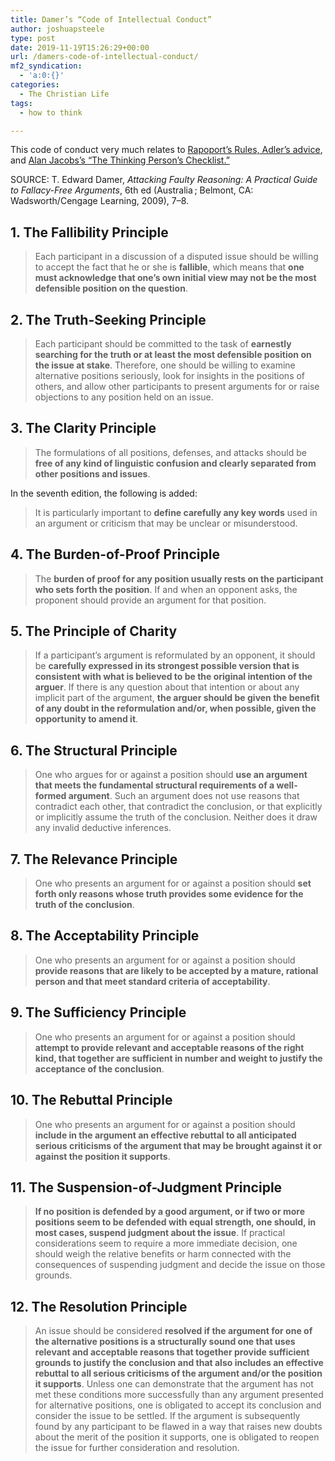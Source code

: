 ```yaml
---
title: Damer’s “Code of Intellectual Conduct”
author: joshuapsteele
type: post
date: 2019-11-19T15:26:29+00:00
url: /damers-code-of-intellectual-conduct/
mf2_syndication:
  - 'a:0:{}'
categories:
  - The Christian Life
tags:
  - how to think

---
```

This code of conduct very much relates to [Rapoport&#8217;s Rules, Adler&#8217;s advice][1], and [Alan Jacobs&#8217;s &#8220;The Thinking Person&#8217;s Checklist.&#8221;][2]

SOURCE: T. Edward Damer, _Attacking Faulty Reasoning: A Practical Guide to Fallacy-Free Arguments_, 6th ed (Australia ; Belmont, CA: Wadsworth/Cengage Learning, 2009), 7–8.<figure class="wp-block-embed-amazon-kindle wp-block-embed is-type-rich is-provider-amazon">

<div class="wp-block-embed__wrapper">
</div></figure> 

## 1. The Fallibility Principle 

<blockquote class="wp-block-quote">
  <p>
    Each participant in a discussion of a disputed issue should be willing to accept the fact that he or she is <strong>fallible</strong>, which means that <strong>one must acknowledge that one’s own initial view may not be the most defensible position on the question</strong>.
  </p>
</blockquote>

## 2. The Truth-Seeking Principle 

<blockquote class="wp-block-quote">
  <p>
    Each participant should be committed to the task of <strong>earnestly searching for the truth or at least the most defensible position on the issue at stake</strong>. Therefore, one should be willing to examine alternative positions seriously, look for insights in the positions of others, and allow other participants to present arguments for or raise objections to any position held on an issue.
  </p>
</blockquote>

## 3. The Clarity Principle 

<blockquote class="wp-block-quote">
  <p>
    The formulations of all positions, defenses, and attacks should be<strong> free of any kind of linguistic confusion and clearly separated from other positions and issues</strong>.
  </p>
</blockquote>

In the seventh edition, the following is added: 

<blockquote class="wp-block-quote">
  <p>
    It is particularly important to <strong>define carefully any key words</strong> used in an argument or criticism that may be unclear or misunderstood.
  </p>
</blockquote>

## 4. The Burden-of-Proof Principle 

<blockquote class="wp-block-quote">
  <p>
    The <strong>burden of proof for any position usually rests on the participant who sets forth the position</strong>. If and when an opponent asks, the proponent should provide an argument for that position.
  </p>
</blockquote>

## 5. The Principle of Charity 

<blockquote class="wp-block-quote">
  <p>
    If a participant’s argument is reformulated by an opponent, it should be <strong>carefully expressed in its strongest possible version that is consistent with what is believed to be the original intention of the arguer</strong>. If there is any question about that intention or about any implicit part of the argument, <strong>the arguer should be given the benefit of any doubt in the reformulation and/or, when possible, given the opportunity to amend it</strong>.
  </p>
</blockquote>

## 6. The Structural Principle 

<blockquote class="wp-block-quote">
  <p>
    One who argues for or against a position should <strong>use an argument that meets the fundamental structural requirements of a well-formed argument</strong>. Such an argument does not use reasons that contradict each other, that contradict the conclusion, or that explicitly or implicitly assume the truth of the conclusion. Neither does it draw any invalid deductive inferences.
  </p>
</blockquote>

## 7. The Relevance Principle 

<blockquote class="wp-block-quote">
  <p>
    One who presents an argument for or against a position should <strong>set forth only reasons whose truth provides some evidence for the truth of the conclusion</strong>.
  </p>
</blockquote>

## 8. The Acceptability Principle 

<blockquote class="wp-block-quote">
  <p>
    One who presents an argument for or against a position should <strong>provide reasons that are likely to be accepted by a mature, rational person and that meet standard criteria of acceptability</strong>.
  </p>
</blockquote>

## 9. The Sufficiency Principle 

<blockquote class="wp-block-quote">
  <p>
    One who presents an argument for or against a position should <strong>attempt to provide relevant and acceptable reasons of the right kind, that together are sufficient in number and weight to justify the acceptance of the conclusion</strong>.
  </p>
</blockquote>

## 10. The Rebuttal Principle 

<blockquote class="wp-block-quote">
  <p>
    One who presents an argument for or against a position should <strong>include in the argument an effective rebuttal to all anticipated serious criticisms of the argument that may be brought against it or against the position it supports</strong>.
  </p>
</blockquote>

## 11. The Suspension-of-Judgment Principle 

<blockquote class="wp-block-quote">
  <p>
    <strong>If no position is defended by a good argument, or if two or more positions seem to be defended with equal strength, one should, in most cases, suspend judgment about the issue</strong>. If practical considerations seem to require a more immediate decision, one should weigh the relative benefits or harm connected with the consequences of suspending judgment and decide the issue on those grounds.
  </p>
</blockquote>

## 12. The Resolution Principle 

<blockquote class="wp-block-quote">
  <p>
    An issue should be considered <strong>resolved if the argument for one of the alternative positions is a structurally sound one that uses relevant and acceptable reasons that together provide sufficient grounds to justify the conclusion and that also includes an effective rebuttal to all serious criticisms of the argument and/or the position it supports</strong>. Unless one can demonstrate that the argument has not met these conditions more successfully than any argument presented for alternative positions, one is obligated to accept its conclusion and consider the issue to be settled. If the argument is subsequently found by any participant to be flawed in a way that raises new doubts about the merit of the position it supports, one is obligated to reopen the issue for further consideration and resolution.
  </p>
</blockquote>

 [1]: https://joshuapsteele.com/help-me-come-up-with-rules-for-conversation/
 [2]: https://joshuapsteele.com/alan-jacobss-the-thinking-persons-checklist/